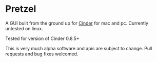 Pretzel
========

A GUI built from the ground up for [Cinder](http://libcinder.org) for mac and pc. Currently untested on linux.

Tested for version of Cinder 0.8.5+

This is very much alpha software and apis are subject to change. Pull requests and bug fixes welcomed.
